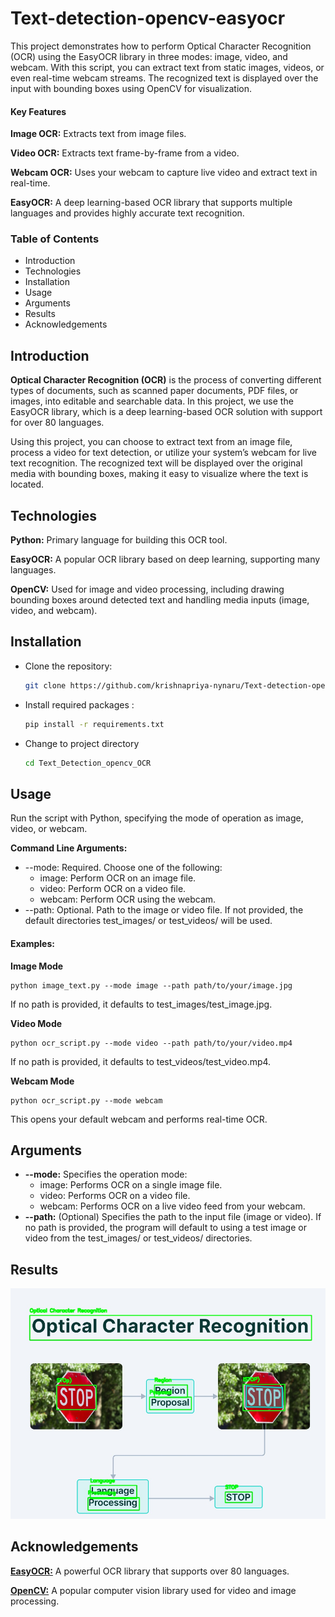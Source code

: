 # Text-detection-opencv-easyocr
This project demonstrates how to perform Optical Character Recognition (OCR) using the EasyOCR library in three modes: image, video, and webcam. With this script, you can extract text from static images, videos, or even real-time webcam streams. The recognized text is displayed over the input with bounding boxes using OpenCV for visualization.

#### Key Features
**Image OCR:** Extracts text from image files.

**Video OCR:** Extracts text frame-by-frame from a video.

**Webcam OCR:** Uses your webcam to capture live video and extract text in real-time.

**EasyOCR:** A deep learning-based OCR library that supports multiple languages and provides highly accurate text recognition.

### Table of Contents
- Introduction
- Technologies
- Installation
- Usage
- Arguments
- Results
- Acknowledgements

## Introduction
**Optical Character Recognition (OCR)** is the process of converting different types of documents, such as scanned paper documents, PDF files, or images, into editable and searchable data. In this project, we use the EasyOCR library, which is a deep learning-based OCR solution with support for over 80 languages.

Using this project, you can choose to extract text from an image file, process a video for text detection, or utilize your system’s webcam for live text recognition. The recognized text will be displayed over the original media with bounding boxes, making it easy to visualize where the text is located.

## Technologies
**Python:** Primary language for building this OCR tool.

**EasyOCR:** A popular OCR library based on deep learning, supporting many languages.

**OpenCV:** Used for image and video processing, including drawing bounding boxes around detected text and handling media inputs (image, video, and webcam).

## Installation
- Clone the repository:
    ```bash
    git clone https://github.com/krishnapriya-nynaru/Text-detection-opencv-easyocr.git
- Install required packages :
    ```bash
    pip install -r requirements.txt
- Change to project directory
    ```bash
    cd Text_Detection_opencv_OCR
## Usage
Run the script with Python, specifying the mode of operation as image, video, or webcam.

**Command Line Arguments:**

- --mode: Required. Choose one of the following:
    - image: Perform OCR on an image file.
    - video: Perform OCR on a video file.
    - webcam: Perform OCR using the webcam.
- --path: Optional. Path to the image or video file. If not provided, the default directories test_images/ or test_videos/ will be used.
#### Examples:
**Image Mode**

    python image_text.py --mode image --path path/to/your/image.jpg
If no path is provided, it defaults to test_images/test_image.jpg.

**Video Mode**

    python ocr_script.py --mode video --path path/to/your/video.mp4
If no path is provided, it defaults to test_videos/test_video.mp4.

**Webcam Mode**

    python ocr_script.py --mode webcam
This opens your default webcam and performs real-time OCR.

## Arguments
- **--mode:** Specifies the operation mode:
    - image: Performs OCR on a single image file.
    - video: Performs OCR on a video file.
    - webcam: Performs OCR on a live video feed from your webcam.
- **--path:**
(Optional) Specifies the path to the input file (image or video). If no path is provided, the program will default to using a test image or video from the test_images/ or test_videos/ directories.

## Results
![alt_text](https://github.com/krishnapriya-nynaru/Text-detection-opencv-easyocr/blob/main/Text_Detection_opencv_OCR/outputs/result_image.jpg)
## Acknowledgements
[**EasyOCR:**](https://github.com/JaidedAI/EasyOCR) A powerful OCR library that supports over 80 languages.

[**OpenCV:**](https://opencv.org/) A popular computer vision library used for video and image processing.
